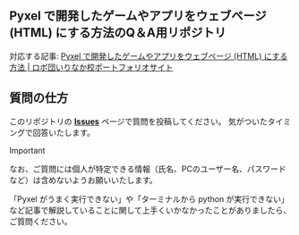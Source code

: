 ## Pyxel で開発したゲームやアプリをウェブページ (HTML) にする方法のQ＆A用リポジトリ

対応する記事: [Pyxel で開発したゲームやアプリをウェブページ (HTML) にする方法 | ロボ団いりなか校ポートフォリオサイト](https://irinaka-pf-2023.vercel.app/posts/pyxel-to-html/)

## 質問の仕方
このリポジトリの **[Issues](https://github.com/irinaka-robodone/how-to-create-pyxel-app/issues)** ページで質問を投稿してください。
気がついたタイミングで回答いたします。

> [!IMPORTANT]
> なお、ご質問には個人が特定できる情報（氏名、PCのユーザー名、パスワードなど）は含めないようお願いいたします。

「Pyxel がうまく実行できない」や「ターミナルから python が実行できない」など記事で解説していることに関して上手くいかなかったことがありましたら、ご質問ください。
